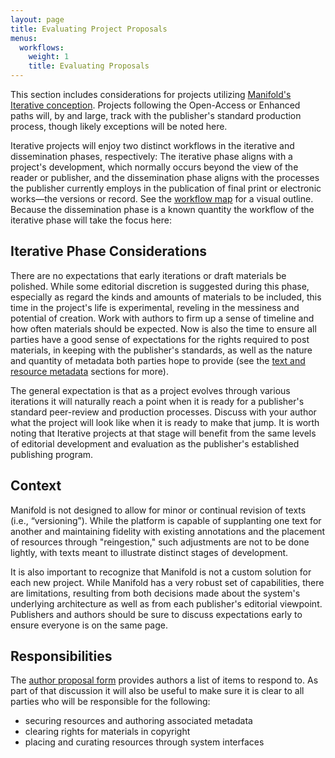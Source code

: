 ```yaml
---
layout: page
title: Evaluating Project Proposals
menus:
  workflows:
    weight: 1
    title: Evaluating Proposals
---
```


This section includes considerations for projects utilizing [Manifold's Iterative conception](/docs/publishing/project_types.html). Projects following the Open-Access or Enhanced paths will, by and large, track with the publisher's standard production process, though likely exceptions will be noted here.

Iterative projects will enjoy two distinct workflows in the iterative and dissemination phases, respectively: The iterative phase aligns with a project's development, which normally occurs beyond the view of the reader or publisher, and the dissemination phase aligns with the processes the publisher currently employs in the publication of final print or electronic works—the versions or record. See the [workflow map](/docs/publishing/workflow.html) for a visual outline. Because the dissemination phase is a known quantity the workflow of the iterative phase will take the focus here:

## Iterative Phase Considerations

There are no expectations that early iterations or draft materials be polished. While some editorial discretion is suggested during this phase, especially as regard the kinds and amounts of materials to be included, this time in the project's life is experimental, reveling in the messiness and potential of creation. Work with authors to firm up a sense of timeline and how often materials should be expected. Now is also the time to ensure all parties have a good sense of expectations for the rights required to post materials, in keeping with the publisher's standards, as well as the nature and quantity of metadata both parties hope to provide (see the [text and resource metadata](/docs/projects/customizing/metadata.html) sections for more).

The general expectation is that as a project evolves through various iterations it will naturally reach a point when it is ready for a publisher's standard peer-review and production processes. Discuss with your author what the project will look like when it is ready to make that jump. It is worth noting that Iterative projects at that stage will benefit from the same levels of editorial development and evaluation as the publisher's established publishing program.

## Context

Manifold is not designed to allow for minor or continual revision of texts (i.e., “versioning”). While the platform is capable of supplanting one text for another and maintaining fidelity with existing annotations and the placement of resources through "reingestion," such adjustments are not to be done lightly, with texts meant to illustrate distinct stages of development.

It is also important to recognize that Manifold is not a custom solution for each new project. While Manifold has a very robust set of capabilities, there are limitations, resulting from both decisions made about the system's underlying architecture as well as from each publisher's editorial viewpoint. Publishers and authors should be sure to discuss expectations early to ensure everyone is on the same page.

## Responsibilities

The [author proposal form](/docs/writing/proposals.html) provides authors a list of items to respond to. As part of that discussion it will also be useful to make sure it is clear to all parties who will be responsible for the following:

*   securing resources and authoring associated metadata
*   clearing rights for materials in copyright
*   placing and curating resources through system interfaces
